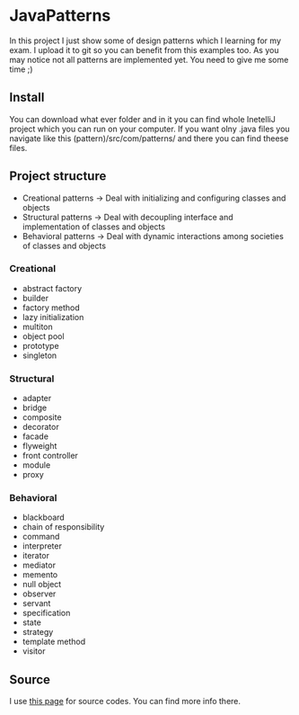 # JavaPatterns

In this project I just show some of design patterns which I learning for my exam. I upload it to git so you can benefit from this examples too.
As you may notice not all patterns are implemented yet. You need to give me some time ;) 

## Install

You can download what ever folder and in it you can find whole InetelliJ project which you can run on your computer.
If you want olny .java files you navigate like this (pattern)/src/com/patterns/ and there you can find theese files.

## Project structure

* Creational patterns ->
    Deal with initializing and configuring classes and objects
* Structural patterns ->
    Deal with decoupling interface and implementation of classes and objects
* Behavioral patterns ->
    Deal with dynamic interactions among societies of classes and objects


### Creational

- abstract factory
- builder
- factory method
- lazy initialization
- multiton
- object pool
- prototype
- singleton


### Structural

- adapter
- bridge
- composite
- decorator
- facade
- flyweight
- front controller
- module
- proxy


### Behavioral

- blackboard
- chain of responsibility
- command
- interpreter
- iterator
- mediator
- memento
- null object
- observer
- servant
- specification
- state
- strategy
- template method
- visitor



## Source  

I use [this page](https://www.tutorialspoint.com/design_pattern/) for source codes. You can find more info there.
